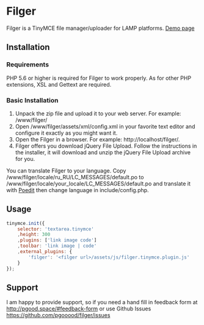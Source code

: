 # Filger
Filger is a TinyMCE file manager/uploader for LAMP platforms. [Demo page](http://pgood.space/filger/)

## Installation
### Requirements
PHP 5.6 or higher is required for Filger to work properly. As for other PHP extensions, XSL and Gettext are required.

### Basic Installation
1. Unpack the zip file and upload it to your web server. For example: /www/filger/
2. Open /www/filger/assets/xml/config.xml in your favorite text editor and configure it exactly as you might want it.
3. Open the Filger in a browser. For example: http://localhost/filger/.
4. Filger offers you download jQuery File Upload. Follow the instructions in the installer, it will download and unzip the jQuery File Upload archive for you.

You can translate Filger to your language. Copy /www/filger/locale/ru_RU/LC_MESSAGES/default.po to /www/filger/locale/your_locale/LC_MESSAGES/default.po and translate it with [Poedit](https://poedit.net/) then change language in include/config.php.

## Usage
```js
tinymce.init({
	selector: 'textarea.tinymce'
	,height: 300
	,plugins: ['link image code']
	,toolbar: 'link image | code'
	,external_plugins: {
		'filger': '<filger url>/assets/js/filger.tinymce.plugin.js'
	}
});
```

## Support
I am happy to provide support, so if you need a hand fill in feedback form at http://pgood.space/#feedback-form or use Github Issues https://github.com/pgooood/filger/issues